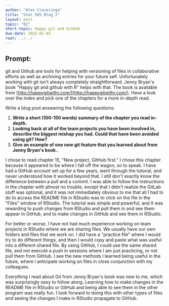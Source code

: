 ```yaml
---
author: "Alex Cleveringa"
title: "Stat 585 Blog 2"
layout: post
topic: "02"
short-topic: Happy git and GitHub
due-date: 2022-02-03
root: ../../
---
```


## Prompt:

git and Github are tools for helping with versioning of files in collaborative efforts as well as archiving entries for your future self. 
Unfortunately working with git isn't always completely straightforward. 
Jenny Bryan's book "Happy git and github with R" helps with that. The book is available from [http://happygitwithr.com/](http://happygitwithr.com/). Have a look over the index and pick one of the chapters for a more in-depth read.

Write a blog post answering the following questions: 

1. **Write a short (100-150 words) summary of the chapter you read in-depth.**
2. **Looking back at all of the team projects you have been involved in, describe the biggest mishap you had. Could that have been avoided using git? How?**. 
3. **Give an example of one new git feature that you learned about from Jenny Bryan's book.**.

I chose to read chapter 15, "New project, GitHub first." I chose this chapter because it appeared to be where I fall off the wagon, so to speak. I have had a GitHub account set up for a few years, went through the tutorial, and never understood how it worked beyond that. I still don't exactly know the difference between a pull and a commit. I was able to follow the instructions in the chapter with almost no trouble, except that I didn't realize the GitLab stuff was optional, and it was not immediately obvious to me that all I had to do to access the README file in RStudio was to click on the file in the "Files" window of RStudio. The tutorial was simple and powerful, and it was rewarding to push changes from RStudio and pull them in and see them appear in GitHub, and to make changes in GitHub and see them in RStudio.

For better or worse, I have not had much experience working on team projects in RStudio where we are sharing files. We usually have our own folders and files that we work on. I did have a "practice file" where I would try to do different things, and then I would copy and paste what was useful into a different shared file. By using GitHub, I could use the same shared file, and not execute a push in sessions where I am just practicing, or not pull them from GitHub. I see the new methods I learned being useful in the future, where I anticipate working on files in close conjunction with my colleagues.

Everything I read about Git from Jenny Bryan's book was new to me, which was surprisingly easy to follow along. Learning how to make changes in the README file in RStudio or GitHub and being able to see them in the other program was really fun. I look forward to doing this with other types of files and seeing the changes I make in RStudio propagate to GitHub.
